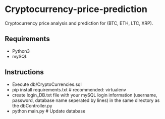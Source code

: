 # Cryptocurrency-price-prediction
Cryptocurrency price analysis and prediction for (BTC, ETH, LTC, XRP).

## Requirements
  - Python3
  - mySQL

## Instructions
  - Execute db/CryptoCurrencies.sql
  - pip install requirements.txt # recommended: virtualenv
  - create login_DB.txt file with your mySQL login information (username, password, database name seperated by lines) in the same directory as the dbController.py
  - python main.py # Update database
